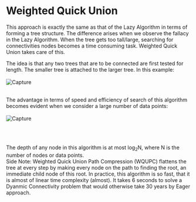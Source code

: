 # Weighted Quick Union
This approach is exactly the same as that of the Lazy Algorithm in terms of forming a tree structure. The difference arises when we observe the fallacy in the Lazy Algorithm. When the tree gets too tall/large, searching for connectivities nodes becomes a time consuming task. Weighted Quick Union takes care of this. <br>

The idea is that any two trees that are to be connected are first tested for length. The smaller tree is attached to the larger tree. In this example:<br><br>
![Capture](https://user-images.githubusercontent.com/36445600/78137612-45267300-7443-11ea-8d5c-28b070565e53.JPG)
<br><br>

The advantage in terms of speed and efficiency of search of this algorithm becomes evident when we consider a large number of data points:
<br><br>
![Capture](https://user-images.githubusercontent.com/36445600/78137960-caaa2300-7443-11ea-8c88-d0352c769f43.JPG)

<br><br>

The depth of any node in this algorithm is at most log<sub>2</sub>N, where N is the number of nodes or data points.<br>
Side Note: Weighted Quick Union Path Compression (WQUPC) flattens the tree at every step by making every node on the path to finding the root, an immediate child node of this root. In practice, this algorithm is so fast, that it is almost of linear time complexity (almost). It takes 6 seconds to solve a Dyanmic Connectivity problem that would otherwise take 30 years by Eager approach.
